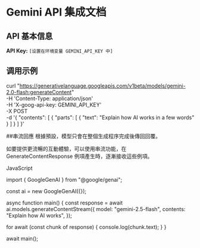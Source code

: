# Gemini API 集成文档

## API 基本信息

**API Key:** `[设置在环境变量 GEMINI_API_KEY 中]`

## 调用示例

curl "https://generativelanguage.googleapis.com/v1beta/models/gemini-2.0-flash:generateContent" \
  -H 'Content-Type: application/json' \
  -H 'X-goog-api-key: GEMINI_API_KEY' \
  -X POST \
  -d '{
    "contents": [
      {
        "parts": [
          {
            "text": "Explain how AI works in a few words"
          }
        ]
      }
    ]
  }'

##串流回應
根據預設，模型只會在整個生成程序完成後傳回回覆。

如要提供更流暢的互動體驗，可以使用串流功能，在 GenerateContentResponse 例項產生時，逐漸接收這些例項。

JavaScript


import { GoogleGenAI } from "@google/genai";

const ai = new GoogleGenAI({});

async function main() {
  const response = await ai.models.generateContentStream({
    model: "gemini-2.5-flash",
    contents: "Explain how AI works",
  });

  for await (const chunk of response) {
    console.log(chunk.text);
  }
}

await main();
